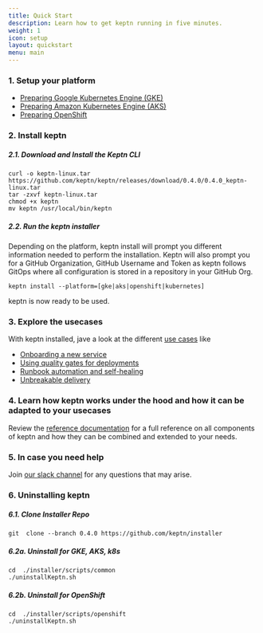 ```yaml
---
title: Quick Start
description: Learn how to get keptn running in five minutes.
weight: 1
icon: setup
layout: quickstart
menu: main
---
```


### 1. Setup your platform

* [Preparing Google Kubernetes Engine (GKE)](/docs/quickstart/setup_platform/setup_gke)
* [Preparing Amazon Kubernetes Engine (AKS)](/docs/quickstart/setup_platform/setup_aks)
* [Preparing OpenShift](/docs/quickstart/setup_platform/setup_openshift)

### 2. Install keptn
##### 2.1. Download and Install the Keptn CLI
```console
curl -o keptn-linux.tar https://github.com/keptn/keptn/releases/download/0.4.0/0.4.0_keptn-linux.tar
tar -zxvf keptn-linux.tar
chmod +x keptn
mv keptn /usr/local/bin/keptn
```

##### 2.2. Run the keptn installer
Depending on the platform, keptn install will prompt you different information needed to perform the installation.
Keptn will also prompt you for a GitHub Organization, GitHub Username and Token as keptn follows GitOps where all configuration is stored in a repository in your GitHub Org.

```console
keptn install --platform=[gke|aks|openshift|kubernetes]
```

keptn is now ready to be used.

### 3. Explore the usecases
With keptn installed, jave a look at the different [use cases](/docs/0.4.0/usecases) like

* [Onboarding a new service](/docs/0.4.0/usecases/onboard-carts-service/)
* [Using quality gates for deployments](/docs/0.4.0/usecases/deployments-with-quality-gates/)
* [Runbook automation and self-healing](/docs/0.4.0/usecases/runbook-automation-and-self-healing/)
* [Unbreakable delivery](/docs/0.4.0/usecases/unbreakable-delivery-pipeline/)

### 4. Learn how keptn works under the hood and how it can be adapted to your usecases
Review the [reference documentation](/docs/0.4.0/) for a full reference on all components of keptn and how they can be combined and extended to your needs.

### 5. In case you need help
Join [our slack channel](https://join.slack.com/t/keptn/shared_invite/enQtNTUxMTQ1MzgzMzUxLTcxMzE0OWU1YzU5YjY3NjFhYTJlZTNjOTZjY2EwYzQyYWRkZThhY2I3ZDMzN2MzOThkZjIzOTdhOGViMDNiMzI) for any questions that may arise.

### 6. Uninstalling keptn
##### 6.1. Clone Installer Repo
```console
git  clone --branch 0.4.0 https://github.com/keptn/installer
```

##### 6.2a. Uninstall for GKE, AKS, k8s
```console
cd  ./installer/scripts/common
./uninstallKeptn.sh
```

##### 6.2b. Uninstall for OpenShift
```console
cd  ./installer/scripts/openshift
./uninstallKeptn.sh
```